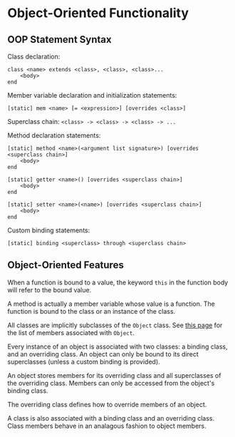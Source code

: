 
# Object-Oriented Functionality

## OOP Statement Syntax

Class declaration:

```
class <name> extends <class>, <class>, <class>...
    <body>
end
```

Member variable declaration and initialization statements:

```
[static] mem <name> [= <expression>] [overrides <class>]
```

Superclass chain: `<class> -> <class> -> <class> -> ...`

Method declaration statements:

```
[static] method <name>(<argument list signature>) [overrides <superclass chain>]
    <body>
end
```

```
[static] getter <name>() [overrides <superclass chain>]
    <body>
end
```

```
[static] setter <name>(<name>) [overrides <superclass chain>]
    <body>
end
```

Custom binding statements:

```
[static] binding <superclass> through <superclass chain>
```

## Object-Oriented Features

When a function is bound to a value, the keyword `this` in the function body will refer to the bound value.

A method is actually a member variable whose value is a function. The function is bound to the class or an instance of the class.

All classes are implicitly subclasses of the `Object` class. See [this page](builtIn.md) for the list of members associated with `Object`.

Every instance of an object is associated with two classes: a binding class, and an overriding class. An object can only be bound to its direct superclasses (unless a custom binding is provided).

An object stores members for its overriding class and all superclasses of the overriding class. Members can only be accessed from the object's binding class.

The overriding class defines how to override members of an object.

A class is also associated with a binding class and an overriding class. Class members behave in an analagous fashion to object members.
